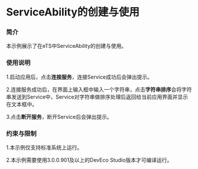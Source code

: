 #  ServiceAbility的创建与使用

### 简介

本示例展示了在eTS中ServiceAbility的创建与使用。

### 使用说明

1.启动应用后，点击**连接服务**，连接Service成功后会弹出提示。

2.连接服务成功后，在界面上输入框中输入一个字符串，点击**字符串排序**会将字符串发送到Service中，Service对字符串做排序处理后返回给当前应用界面并显示在文本框中。

3.点击**断开服务**，断开Service后会弹出提示。

### 约束与限制

1.本示例仅支持标准系统上运行。

2.本示例需要使用3.0.0.901及以上的DevEco Studio版本才可编译运行。
